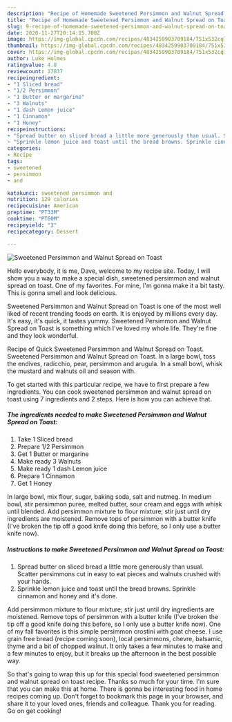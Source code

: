 ```yaml
---
description: "Recipe of Homemade Sweetened Persimmon and Walnut Spread on Toast"
title: "Recipe of Homemade Sweetened Persimmon and Walnut Spread on Toast"
slug: 9-recipe-of-homemade-sweetened-persimmon-and-walnut-spread-on-toast
date: 2020-11-27T20:14:15.700Z
image: https://img-global.cpcdn.com/recipes/4834259903709184/751x532cq70/sweetened-persimmon-and-walnut-spread-on-toast-recipe-main-photo.jpg
thumbnail: https://img-global.cpcdn.com/recipes/4834259903709184/751x532cq70/sweetened-persimmon-and-walnut-spread-on-toast-recipe-main-photo.jpg
cover: https://img-global.cpcdn.com/recipes/4834259903709184/751x532cq70/sweetened-persimmon-and-walnut-spread-on-toast-recipe-main-photo.jpg
author: Luke Holmes
ratingvalue: 4.8
reviewcount: 17837
recipeingredient:
- "1 Sliced bread"
- "1/2 Persimmon"
- "1 Butter or margarine"
- "3 Walnuts"
- "1 dash Lemon juice"
- "1 Cinnamon"
- "1 Honey"
recipeinstructions:
- "Spread butter on sliced bread a little more generously than usual. Scatter persimmons cut in easy to eat pieces and walnuts crushed with your hands."
- "Sprinkle lemon juice and toast until the bread browns. Sprinkle cinnamon and honey and it&#39;s done."
categories:
- Recipe
tags:
- sweetened
- persimmon
- and

katakunci: sweetened persimmon and 
nutrition: 129 calories
recipecuisine: American
preptime: "PT33M"
cooktime: "PT60M"
recipeyield: "3"
recipecategory: Dessert

---
```



![Sweetened Persimmon and Walnut Spread on Toast](https://img-global.cpcdn.com/recipes/4834259903709184/751x532cq70/sweetened-persimmon-and-walnut-spread-on-toast-recipe-main-photo.jpg)

Hello everybody, it is me, Dave, welcome to my recipe site. Today, I will show you a way to make a special dish, sweetened persimmon and walnut spread on toast. One of my favorites. For mine, I'm gonna make it a bit tasty. This is gonna smell and look delicious.

Sweetened Persimmon and Walnut Spread on Toast is one of the most well liked of recent trending foods on earth. It is enjoyed by millions every day. It's easy, it's quick, it tastes yummy. Sweetened Persimmon and Walnut Spread on Toast is something which I've loved my whole life. They're fine and they look wonderful.

Recipe of Quick Sweetened Persimmon and Walnut Spread on Toast. Sweetened Persimmon and Walnut Spread on Toast. In a large bowl, toss the endives, radicchio, pear, persimmon and arugula. In a small bowl, whisk the mustard and walnuts oil and season with.


To get started with this particular recipe, we have to first prepare a few ingredients. You can cook sweetened persimmon and walnut spread on toast using 7 ingredients and 2 steps. Here is how you can achieve that.

<!--inarticleads1-->

##### The ingredients needed to make Sweetened Persimmon and Walnut Spread on Toast:

1. Take 1 Sliced bread
1. Prepare 1/2 Persimmon
1. Get 1 Butter or margarine
1. Make ready 3 Walnuts
1. Make ready 1 dash Lemon juice
1. Prepare 1 Cinnamon
1. Get 1 Honey


In large bowl, mix flour, sugar, baking soda, salt and nutmeg. In medium bowl, stir persimmon puree, melted butter, sour cream and eggs with whisk until blended. Add persimmon mixture to flour mixture; stir just until dry ingredients are moistened. Remove tops of persimmon with a butter knife (I&#39;ve broken the tip off a good knife doing this before, so I only use a butter knife now). 

<!--inarticleads2-->

##### Instructions to make Sweetened Persimmon and Walnut Spread on Toast:

1. Spread butter on sliced bread a little more generously than usual. Scatter persimmons cut in easy to eat pieces and walnuts crushed with your hands.
1. Sprinkle lemon juice and toast until the bread browns. Sprinkle cinnamon and honey and it&#39;s done.


Add persimmon mixture to flour mixture; stir just until dry ingredients are moistened. Remove tops of persimmon with a butter knife (I&#39;ve broken the tip off a good knife doing this before, so I only use a butter knife now). One of my fall favorites is this simple persimmon crostini with goat cheese. I use grain free bread (recipe coming soon), local persimmons, chevre, balsamic, thyme and a bit of chopped walnut. It only takes a few minutes to make and a few minutes to enjoy, but it breaks up the afternoon in the best possible way. 

So that's going to wrap this up for this special food sweetened persimmon and walnut spread on toast recipe. Thanks so much for your time. I'm sure that you can make this at home. There is gonna be interesting food in home recipes coming up. Don't forget to bookmark this page in your browser, and share it to your loved ones, friends and colleague. Thank you for reading. Go on get cooking!
